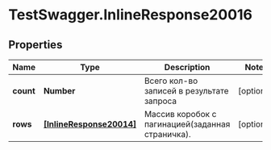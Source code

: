 # TestSwagger.InlineResponse20016

## Properties

Name | Type | Description | Notes
------------ | ------------- | ------------- | -------------
**count** | **Number** | Всего кол-во записей в результате запроса | [optional] 
**rows** | [**[InlineResponse20014]**](InlineResponse20014.md) | Массив коробок c пагинацией(заданная страничка). | [optional] 


